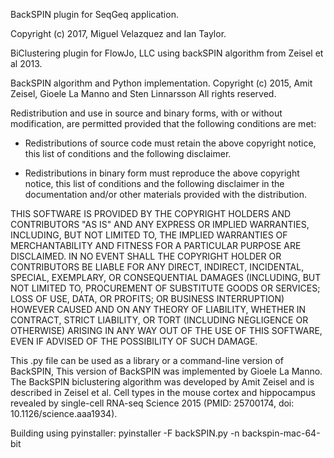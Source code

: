 BackSPIN plugin for SeqGeq application.

Copyright (c) 2017, Miguel Velazquez and Ian Taylor.

BiClustering plugin for FlowJo, LLC using backSPIN algorithm from Zeisel et al 2013. 

BackSPIN algorithm and Python implementation.
Copyright (c) 2015, Amit Zeisel, Gioele La Manno and Sten Linnarsson
All rights reserved.

Redistribution and use in source and binary forms, with or without
modification, are permitted provided that the following conditions are met:

* Redistributions of source code must retain the above copyright notice, this
   list of conditions and the following disclaimer.

 * Redistributions in binary form must reproduce the above copyright notice,
   this list of conditions and the following disclaimer in the documentation
   and/or other materials provided with the distribution.

 THIS SOFTWARE IS PROVIDED BY THE COPYRIGHT HOLDERS AND CONTRIBUTORS "AS IS"
 AND ANY EXPRESS OR IMPLIED WARRANTIES, INCLUDING, BUT NOT LIMITED TO, THE
 IMPLIED WARRANTIES OF MERCHANTABILITY AND FITNESS FOR A PARTICULAR PURPOSE ARE
 DISCLAIMED. IN NO EVENT SHALL THE COPYRIGHT HOLDER OR CONTRIBUTORS BE LIABLE
 FOR ANY DIRECT, INDIRECT, INCIDENTAL, SPECIAL, EXEMPLARY, OR CONSEQUENTIAL
 DAMAGES (INCLUDING, BUT NOT LIMITED TO, PROCUREMENT OF SUBSTITUTE GOODS OR
 SERVICES; LOSS OF USE, DATA, OR PROFITS; OR BUSINESS INTERRUPTION) HOWEVER
 CAUSED AND ON ANY THEORY OF LIABILITY, WHETHER IN CONTRACT, STRICT LIABILITY,
 OR TORT (INCLUDING NEGLIGENCE OR OTHERWISE) ARISING IN ANY WAY OUT OF THE USE
 OF THIS SOFTWARE, EVEN IF ADVISED OF THE POSSIBILITY OF SUCH DAMAGE.

 This .py file can be used as a library or a command-line version of BackSPIN, 
 This version of BackSPIN was implemented by Gioele La Manno.
 The BackSPIN biclustering algorithm was developed by Amit Zeisel and is described
 in Zeisel et al. Cell types in the mouse cortex and hippocampus revealed by 
 single-cell RNA-seq Science 2015 (PMID: 25700174, doi: 10.1126/science.aaa1934). 

 Building using pyinstaller:
 pyinstaller -F backSPIN.py -n backspin-mac-64-bit
